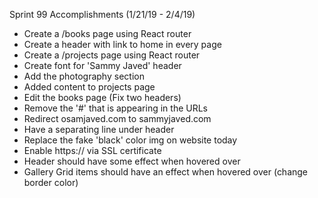 Sprint 99 Accomplishments (1/21/19 - 2/4/19)
  - Create a /books page using React router
  - Create a header with link to home in every page
  - Create a /projects page using React router
  - Create font for 'Sammy Javed' header
  - Add the photography section
  - Added content to projects page
  - Edit the books page (Fix two headers)
  - Remove the '#' that is appearing in the URLs
  - Redirect osamjaved.com to sammyjaved.com
  - Have a separating line under header
  - Replace the fake 'black' color img on website today
  - Enable https:// via SSL certificate
  - Header should have some effect when hovered over
  - Gallery Grid items should have an effect when hovered over (change border color)
  